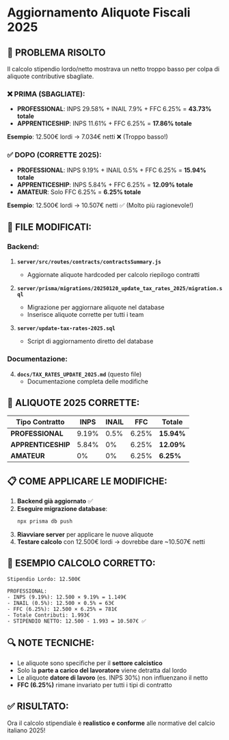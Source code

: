 # Aggiornamento Aliquote Fiscali 2025

## 🎯 **PROBLEMA RISOLTO**
Il calcolo stipendio lordo/netto mostrava un netto troppo basso per colpa di aliquote contributive sbagliate.

### **❌ PRIMA (SBAGLIATE):**
- **PROFESSIONAL**: INPS 29.58% + INAIL 7.9% + FFC 6.25% = **43.73% totale**
- **APPRENTICESHIP**: INPS 11.61% + FFC 6.25% = **17.86% totale**

**Esempio**: 12.500€ lordi → 7.034€ netti ❌ (Troppo basso!)

### **✅ DOPO (CORRETTE 2025):**
- **PROFESSIONAL**: INPS 9.19% + INAIL 0.5% + FFC 6.25% = **15.94% totale**
- **APPRENTICESHIP**: INPS 5.84% + FFC 6.25% = **12.09% totale**
- **AMATEUR**: Solo FFC 6.25% = **6.25% totale**

**Esempio**: 12.500€ lordi → 10.507€ netti ✅ (Molto più ragionevole!)

## 📂 **FILE MODIFICATI:**

### **Backend:**
1. **`server/src/routes/contracts/contractsSummary.js`**
   - Aggiornate aliquote hardcoded per calcolo riepilogo contratti

2. **`server/prisma/migrations/20250120_update_tax_rates_2025/migration.sql`**
   - Migrazione per aggiornare aliquote nel database
   - Inserisce aliquote corrette per tutti i team

3. **`server/update-tax-rates-2025.sql`**
   - Script di aggiornamento diretto del database

### **Documentazione:**
4. **`docs/TAX_RATES_UPDATE_2025.md`** (questo file)
   - Documentazione completa delle modifiche

## 🎯 **ALIQUOTE 2025 CORRETTE:**

| Tipo Contratto | INPS | INAIL | FFC | Totale |
|----------------|------|-------|-----|--------|
| **PROFESSIONAL** | 9.19% | 0.5% | 6.25% | **15.94%** |
| **APPRENTICESHIP** | 5.84% | 0% | 6.25% | **12.09%** |
| **AMATEUR** | 0% | 0% | 6.25% | **6.25%** |

## 📋 **COME APPLICARE LE MODIFICHE:**

1. **Backend già aggiornato** ✅
2. **Eseguire migrazione database**:
   ```bash
   npx prisma db push
   ```
3. **Riavviare server** per applicare le nuove aliquote
4. **Testare calcolo** con 12.500€ lordi → dovrebbe dare ~10.507€ netti

## 🧮 **ESEMPIO CALCOLO CORRETTO:**

```
Stipendio Lordo: 12.500€

PROFESSIONAL:
- INPS (9.19%): 12.500 × 9.19% = 1.149€
- INAIL (0.5%): 12.500 × 0.5% = 63€
- FFC (6.25%): 12.500 × 6.25% = 781€
- Totale Contributi: 1.993€
- STIPENDIO NETTO: 12.500 - 1.993 = 10.507€ ✅
```

## 🔍 **NOTE TECNICHE:**

- Le aliquote sono specifiche per il **settore calcistico**
- Solo la **parte a carico del lavoratore** viene detratta dal lordo
- Le aliquote **datore di lavoro** (es. INPS 30%) non influenzano il netto
- **FFC (6.25%)** rimane invariato per tutti i tipi di contratto

## ✅ **RISULTATO:**
Ora il calcolo stipendiale è **realistico e conforme** alle normative del calcio italiano 2025!



